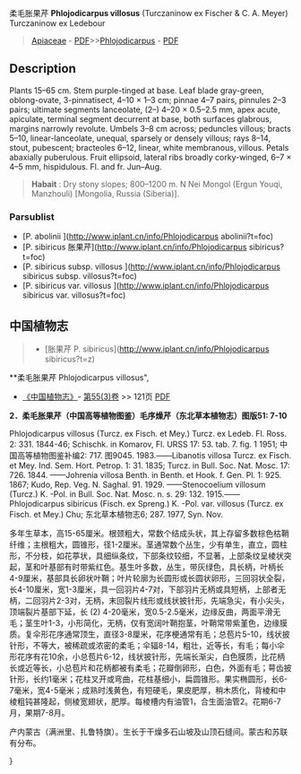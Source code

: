 柔毛胀果芹 **Phlojodicarpus villosus** (Turczaninow ex Fischer & C. A. Meyer) Turczaninow ex Ledebour

> [Apiaceae](http://www.iplant.cn/info/Apiaceae?t=foc) - [PDF](http://www.iplant.cn/foc/pdf/Apiaceae.pdf)>>[Phlojodicarpus](http://www.iplant.cn/info/Phlojodicarpus?t=foc) - [PDF](http://www.iplant.cn/foc/pdf/Phlojodicarpus.pdf)

## Description

Plants 15–65 cm. Stem purple-tinged at base. Leaf blade gray-green, oblong-ovate, 3-pinnatisect, 4–10 × 1–3 cm; pinnae 4–7 pairs, pinnules 2–3 pairs; ultimate segments lanceolate, (2–) 4–20 × 0.5–2.5 mm, apex acute, apiculate, terminal segment decurrent at base, both surfaces glabrous, margins narrowly revolute. Umbels 3–8 cm across; peduncles villous; bracts 5–10, linear-lanceolate, unequal, sparsely or densely villous; rays 8–14, stout, pubescent; bracteoles 6–12, linear, white membranous, villous. Petals abaxially puberulous. Fruit ellipsoid, lateral ribs broadly corky-winged, 6–7 × 4–5 mm, hispidulous. Fl. and fr. Jun–Aug.


> **Habait** : 
> Dry stony slopes; 800–1200 m. N Nei Mongol (Ergun Youqi, Manzhouli) [Mongolia, Russia (Siberia)].



### Parsublist

* [P.  abolinii  ](http://www.iplant.cn/info/Phlojodicarpus abolinii?t=foc)
* [P.  sibiricus  胀果芹](http://www.iplant.cn/info/Phlojodicarpus sibiricus?t=foc)
* [P.  sibiricus subsp. villosus  ](http://www.iplant.cn/info/Phlojodicarpus sibiricus subsp. villosus?t=foc)
* [P.  sibiricus var. villosus  ](http://www.iplant.cn/info/Phlojodicarpus sibiricus var. villosus?t=foc)

## 中国植物志

> * [胀果芹  P.  sibiricus](http://www.iplant.cn/info/Phlojodicarpus sibiricus?t=z)


**柔毛胀果芹 Phlojodicarpus villosus",


* [《中国植物志》](http://www.iplant.cn/frps)- [第55(3)卷](http://www.iplant.cn/frps/vol/55(3)) >> 121页 [PDF](http://www.iplant.cn/frps/pdf/55(3)/121a.PDF)

**2．柔毛胀果芹（中国高等植物图鉴）毛序燥芹（东北草本植物志）图版51: 7-10**

Phlojodicarpus villosus (Turcz. ex Fisch. et Mey.) Turcz. ex Ledeb. Fl. Ross. 2: 331. 1844-46; Schischk. in Komarov, Fl. URSS 17: 53. tab. 7. fig. 1 1951; 中国高等植物图鉴补编2: 717. 图9045. 1983.——Libanotis villosa Turcz. ex Fisch. et Mey. Ind. Sem. Hort. Petrop. 1: 31. 1835; Turcz. in Bull. Soc. Nat. Mosc. 17: 726. 1844. ——Johrenia villosa Benth. in Benth. et Hook. f. Gen. Pl. 1: 925. 1867; Kudo, Rep. Veg. N. Saghal. 91. 1929. ——Stenocoelium villosum (Turcz.) K. -Pol. in Bull. Soc. Nat. Mosc. n. s. 29: 132. 1915.——Phlojodicarpus sibiricus (Fisch. ex Spreng.) K. -Pol. var. villosus (Turcz. ex Fisch. et Mey.) Chu; 东北草本植物志6; 287. 1977, Syn. Nov.

多年生草本，高15-65厘米。根颈粗大，常数个结成头状，其上存留多数棕色枯鞘纤维；主根粗大，圆锥形，径1-2厘米。茎通常数个丛生，少有单生，直立，圆柱形，不分枝，如花葶状，具细纵条纹，下部条纹较细，不显著，上部条纹呈棱状突起，茎和叶基部有时带紫红色。基生叶多数，丛生，带灰绿色，具长柄，叶柄长4-9厘米，基部具长卵状叶鞘；叶片轮廓为长圆形或长圆状卵形，三回羽状全裂，长4-10厘米，宽1-3厘米，具一回羽片4-7对，下部羽片无柄或具短柄，上部者无柄，二回羽片2-3对，无柄，末回裂片线形或线状披针形，先端急尖，有小尖头，顶端裂片基部下延，长 (2) 4-20毫米，宽0.5-2.5毫米，边缘反曲，两面平滑无毛；茎生叶1-3，小形简化，无柄，仅有宽阔叶鞘抱茎，叶鞘常带紫堇色，边缘膜质。复伞形花序通常顶生，直径3-8厘米，花序梗通常有毛；总苞片5-10，线状披针形，不等大，被稀疏或浓密的柔毛；伞辐8-14，粗壮，近等长，有毛；每小伞形花序有花10余，小总苞片6-12，线状披针形，先端长渐尖，白色膜质，比花柄长或近等长，小总苞片和花柄都被有柔毛；花瓣倒卵形，白色，外面有毛；萼齿披针形，长约1毫米；花柱叉开或弯曲，花柱基细小，扁圆锥形。果实椭圆形，长6-7毫米，宽4-5毫米；成熟时浅黄色，有短硬毛，果皮肥厚，稍木质化，背棱和中棱粗钝甚隆起，侧棱宽翅状，肥厚。每棱槽内有油管1，合生面油管2。花期6-7月，果期7-8月。

产内蒙古（满洲里、扎鲁特旗）。生长于干燥多石山坡及山顶石缝间。蒙古和苏联有分布。



}